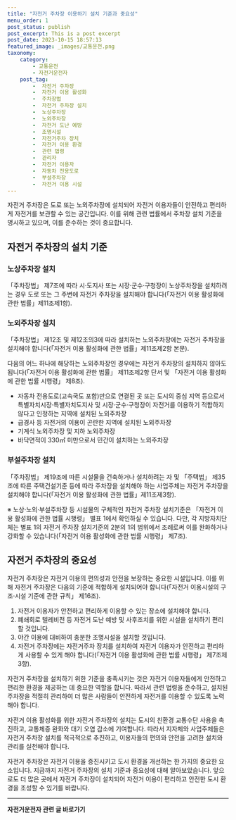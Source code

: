 ```yaml
---
title: "자전거 주차장 이용하기 설치 기준과 중요성"
menu_order: 1
post_status: publish
post_excerpt: This is a post excerpt
post_date: 2023-10-15 18:57:13
featured_image: _images/교통운전.png
taxonomy:
    category:
        - 교통운전
        - 자전거운전자
    post_tag:
        -  자전거 주차장
        -  자전거 이용 활성화
        -  주차장법
        -  자전거 주차장 설치
        -  노상주차장
        -  노외주차장
        -  자전거 도난 예방
        -  조명시설
        -  자전거주차 장치
        -  자전거 이용 환경
        -  관련 법령
        -  관리자
        -  자전거 이용자
        -  자동차 전용도로
        -  부설주차장
        -  자전거 이용 시설
---
```




자전거 주차장은 도로 또는 노외주차장에 설치되어 자전거 이용자들이 안전하고 편리하게 자전거를 보관할 수 있는 공간입니다. 이를 위해 관련 법률에서 주차장 설치 기준을 명시하고 있으며, 이를 준수하는 것이 중요합니다.

## 자전거 주차장의 설치 기준

### 노상주차장 설치

「주차장법」 제7조에 따라 시·도지사 또는 시장·군수·구청장이 노상주차장을 설치하려는 경우 도로 또는 그 주변에 자전거 주차장을 설치해야 합니다(「자전거 이용 활성화에 관한 법률」제11조제1항).

### 노외주차장 설치

「주차장법」 제12조 및 제12조의3에 따라 설치하는 노외주차장에는 자전거 주차장을 설치해야 합니다(「자전거 이용 활성화에 관한 법률」제11조제2항 본문).

다음의 어느 하나에 해당하는 노외주차장인 경우에는 자전거 주차장의 설치하지 않아도 됩니다(「자전거 이용 활성화에 관한 법률」 제11조제2항 단서 및 「자전거 이용 활성화에 관한 법률 시행령」 제8조).

- 자동차 전용도로(고속국도 포함)만으로 연결된 곳 또는 도시의 중심 지역 등으로서 특별자치시장·특별자치도지사 및 시장·군수·구청장이 자전거를 이용하기 적합하지 않다고 인정하는 지역에 설치된 노외주차장
- 급경사 등 자전거의 이용이 곤란한 지역에 설치된 노외주차장
- 기계식 노외주차장 및 지하 노외주차장
- 바닥면적이 330㎡ 미만으로서 민간이 설치하는 노외주차장

### 부설주차장 설치

「주차장법」 제19조에 따른 시설물을 건축하거나 설치하려는 자 및 「주택법」 제35조에 따른 주택건설기준 등에 따라 주차장을 설치해야 하는 사업주체는 자전거 주차장을 설치해야 합니다(「자전거 이용 활성화에 관한 법률」제11조제3항).

※ 노상·노외·부설주차장 등 시설물의 구체적인 자전거 주차장 설치기준은 「자전거 이용 활성화에 관한 법률 시행령」 별표 1에서 확인하실 수 있습니다. 다만, 각 지방자치단체는 별표 1의 자전거 주차장 설치기준의 2분의 1의 범위에서 조례로써 이를 완화하거나 강화할 수 있습니다(「자전거 이용 활성화에 관한 법률 시행령」 제7조).

## 자전거 주차장의 중요성

자전거 주차장은 자전거 이용의 편의성과 안전을 보장하는 중요한 시설입니다. 이를 위해 자전거 주차장은 다음의 기준에 적합하게 설치되어야 합니다(「자전거 이용시설의 구조·시설 기준에 관한 규칙」 제16조).

1. 자전거 이용자가 안전하고 편리하게 이용할 수 있는 장소에 설치해야 합니다.
3. 폐쇄회로 텔레비전 등 자전거 도난 예방 및 사후조치를 위한 시설을 설치하기 편리할 것입니다.
4. 야간 이용에 대비하여 충분한 조명시설을 설치할 것입니다.
5. 자전거 주차장에는 자전거주차 장치를 설치하여 자전거 이용자가 안전하고 편리하게 사용할 수 있게 해야 합니다(「자전거 이용 활성화에 관한 법률 시행령」 제7조제3항).

자전거 주차장을 설치하기 위한 기준을 충족시키는 것은 자전거 이용자들에게 안전하고 편리한 환경을 제공하는 데 중요한 역할을 합니다. 따라서 관련 법령을 준수하고, 설치된 주차장을 적절히 관리하여 더 많은 사람들이 안전하게 자전거를 이용할 수 있도록 노력해야 합니다.

자전거 이용 활성화를 위한 자전거 주차장의 설치는 도시의 친환경 교통수단 사용을 촉진하고, 교통체증 완화와 대기 오염 감소에 기여합니다. 따라서 지자체와 사업주체들은 자전거 주차장 설치를 적극적으로 추진하고, 이용자들의 편의와 안전을 고려한 설치와 관리를 실천해야 합니다.

자전거 주차장은 자전거 이용을 증진시키고 도시 환경을 개선하는 한 가지의 중요한 요소입니다. 지금까지 자전거 주차장의 설치 기준과 중요성에 대해 알아보았습니다. 앞으로도 더 많은 곳에서 자전거 주차장이 설치되어 자전거 이용이 편리하고 안전한 도시 환경을 조성할 수 있기를 바랍니다.


<!-- wp:separator -->
<hr class="wp-block-separator has-alpha-channel-opacity"/>
<!-- /wp:separator -->

<!-- wp:group {"backgroundColor":"base","layout":{"type":"constrained"}} -->
<div class="wp-block-group has-base-background-color has-background"><!-- wp:paragraph {"align":"center","fontSize":"large"} -->
<p class="has-text-align-center has-large-font-size"><strong>자전거운전자 관련 글 바로가기</strong></p>
<!-- /wp:paragraph -->


<!-- wp:latest-posts
{"categories":[{"id":1713,"count":19,"description":"","link":"https://uknowlaw.com/category/%ec%9e%90%ec%a0%84%ea%b1%b0%ec%9a%b4%ec%a0%84%ec%9e%90/","name":"자전거운전자","slug":"자전거운전자","taxonomy":"category","parent":0,"meta":[],"_links":{"self":[{"href":"https://uknowlaw.com/wp-json/wp/v2/categories/1713"}],"collection":[{"href":"https://uknowlaw.com/wp-json/wp/v2/categories"}],"about":[{"href":"https://uknowlaw.com/wp-json/wp/v2/taxonomies/category"}],"wp:post_type":[{"href":"https://uknowlaw.com/wp-json/wp/v2/posts?categories=1713"}],"curies":[{"name":"wp","href":"https://api.w.org/{rel}","templated":true}]}}],"postsToShow":100,"excerptLength":28,"postLayout":"grid","columns":2,"featuredImageAlign":"left","featuredImageSizeSlug":"large","fontSize":"medium"} /--></div>
<!-- /wp:group -->